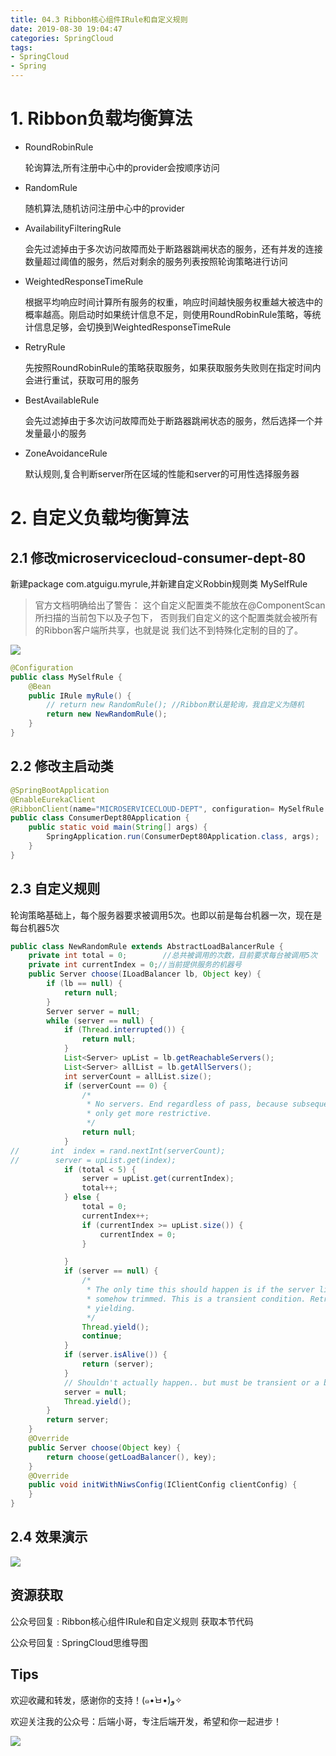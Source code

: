 ```yaml
---
title: 04.3 Ribbon核心组件IRule和自定义规则
date: 2019-08-30 19:04:47
categories: SpringCloud
tags:
- SpringCloud
- Spring
---
```


# 1. Ribbon负载均衡算法
- RoundRobinRule

    轮询算法,所有注册中心中的provider会按顺序访问

<!--more-->

- RandomRule

    随机算法,随机访问注册中心中的provider

- AvailabilityFilteringRule

    会先过滤掉由于多次访问故障而处于断路器跳闸状态的服务，还有并发的连接数量超过阈值的服务，然后对剩余的服务列表按照轮询策略进行访问

- WeightedResponseTimeRule

    根据平均响应时间计算所有服务的权重，响应时间越快服务权重越大被选中的概率越高。刚启动时如果统计信息不足，则使用RoundRobinRule策略，等统计信息足够，会切换到WeightedResponseTimeRule

- RetryRule

    先按照RoundRobinRule的策略获取服务，如果获取服务失败则在指定时间内会进行重试，获取可用的服务

- BestAvailableRule

    会先过滤掉由于多次访问故障而处于断路器跳闸状态的服务，然后选择一个并发量最小的服务

- ZoneAvoidanceRule

    默认规则,复合判断server所在区域的性能和server的可用性选择服务器

# 2. 自定义负载均衡算法
## 2.1  修改microservicecloud-consumer-dept-80
新建package com.atguigu.myrule,并新建自定义Robbin规则类 MySelfRule
>  官方文档明确给出了警告： 
这个自定义配置类不能放在@ComponentScan所扫描的当前包下以及子包下， 
否则我们自定义的这个配置类就会被所有的Ribbon客户端所共享，也就是说 
我们达不到特殊化定制的目的了。

![](https://raw.githubusercontent.com/lujiahao0708/PicRepo/master/blogPic/SpringCloud/%E5%B0%9A%E7%A1%85%E8%B0%B7-SpringCloud%E6%95%99%E7%A8%8B/04.3%20Ribbon%E6%A0%B8%E5%BF%83%E7%BB%84%E4%BB%B6IRule%E5%92%8C%E8%87%AA%E5%AE%9A%E4%B9%89%E8%A7%84%E5%88%99/1.png)

```java
@Configuration
public class MySelfRule {
    @Bean
    public IRule myRule() {
        // return new RandomRule(); //Ribbon默认是轮询，我自定义为随机
        return new NewRandomRule();
    }
}
```

## 2.2 修改主启动类
```java
@SpringBootApplication
@EnableEurekaClient
@RibbonClient(name="MICROSERVICECLOUD-DEPT", configuration= MySelfRule.class)
public class ConsumerDept80Application {
    public static void main(String[] args) {
        SpringApplication.run(ConsumerDept80Application.class, args);
    }
}
```

## 2.3 自定义规则
轮询策略基础上，每个服务器要求被调用5次。也即以前是每台机器一次，现在是每台机器5次

```java
public class NewRandomRule extends AbstractLoadBalancerRule {
    private int total = 0;        //总共被调用的次数，目前要求每台被调用5次
    private int currentIndex = 0;//当前提供服务的机器号
    public Server choose(ILoadBalancer lb, Object key) {
        if (lb == null) {
            return null;
        }
        Server server = null;
        while (server == null) {
            if (Thread.interrupted()) {
                return null;
            }
            List<Server> upList = lb.getReachableServers();
            List<Server> allList = lb.getAllServers();
            int serverCount = allList.size();
            if (serverCount == 0) {
                /*
                 * No servers. End regardless of pass, because subsequent passes
                 * only get more restrictive.
                 */
                return null;
            }
//       int  index = rand.nextInt(serverCount); 
//        server = upList.get(index); 
            if (total < 5) {
                server = upList.get(currentIndex);
                total++;
            } else {
                total = 0;
                currentIndex++;
                if (currentIndex >= upList.size()) {
                    currentIndex = 0;
                }

            }
            if (server == null) {
                /*
                 * The only time this should happen is if the server list were
                 * somehow trimmed. This is a transient condition. Retry after
                 * yielding.
                 */
                Thread.yield();
                continue;
            }
            if (server.isAlive()) {
                return (server);
            }
            // Shouldn't actually happen.. but must be transient or a bug.
            server = null;
            Thread.yield();
        }
        return server;
    }
    @Override
    public Server choose(Object key) {
        return choose(getLoadBalancer(), key);
    }
    @Override
    public void initWithNiwsConfig(IClientConfig clientConfig) {
    }
}
```

## 2.4 效果演示

![](https://raw.githubusercontent.com/lujiahao0708/PicRepo/master/blogPic/SpringCloud/%E5%B0%9A%E7%A1%85%E8%B0%B7-SpringCloud%E6%95%99%E7%A8%8B/04.3%20Ribbon%E6%A0%B8%E5%BF%83%E7%BB%84%E4%BB%B6IRule%E5%92%8C%E8%87%AA%E5%AE%9A%E4%B9%89%E8%A7%84%E5%88%99/2.Ribbon%E8%87%AA%E5%AE%9A%E4%B9%89%E7%AE%97%E6%B3%95%E6%BC%94%E7%A4%BA.gif)

## 资源获取
公众号回复 : Ribbon核心组件IRule和自定义规则 获取本节代码

公众号回复 : SpringCloud思维导图

## Tips
欢迎收藏和转发，感谢你的支持！(๑•̀ㅂ•́)و✧ 

欢迎关注我的公众号：后端小哥，专注后端开发，希望和你一起进步！

![](https://raw.githubusercontent.com/lujiahao0708/PicRepo/master/%E5%85%AC%E4%BC%97%E5%8F%B7%E4%BA%8C%E7%BB%B4%E7%A0%81.jpg)
